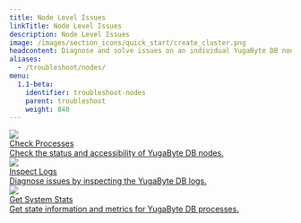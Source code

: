 ```yaml
---
title: Node Level Issues
linkTitle: Node Level Issues
description: Node Level Issues
image: /images/section_icons/quick_start/create_cluster.png
headcontent: Diagnose and solve issues on an individual YugaByte DB node.
aliases:
  - /troubleshoot/nodes/
menu:
  1.1-beta:
    identifier: troubleshoot-nodes
    parent: troubleshoot
    weight: 840
---
```


<div class="row">
  <div class="col-12 col-md-6 col-lg-12 col-xl-6">
    <a class="section-link icon-offset" href="check-processes">
      <div class="head">
        <img class="icon" src="/images/section_icons/troubleshoot/troubleshoot.png" aria-hidden="true" />
        <div class="title">Check Processes</div>
      </div>
      <div class="body">
        Check the status and accessibility of YugaByte DB nodes.
      </div>
    </a>
  </div>

  <div class="col-12 col-md-6 col-lg-12 col-xl-6">
    <a class="section-link icon-offset" href="check-logs">
      <div class="head">
        <img class="icon" src="/images/section_icons/troubleshoot/troubleshoot.png" aria-hidden="true" />  
        <div class="title">Inspect Logs</div>
      </div>
      <div class="body">
        Diagnose issues by inspecting the YugaByte DB logs.
      </div>
    </a>
  </div>

  <div class="col-12 col-md-6 col-lg-12 col-xl-6">
    <a class="section-link icon-offset" href="check-stats">
      <div class="head">
        <img class="icon" src="/images/section_icons/troubleshoot/troubleshoot.png" aria-hidden="true" />
        <div class="title">Get System Stats</div>
      </div>
      <div class="body">
        Get state information and metrics for YugaByte DB processes.
      </div>
    </a>
  </div>
</div>
